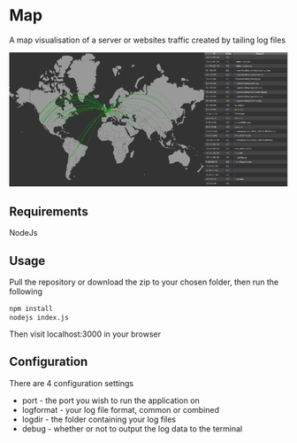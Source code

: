 # Map

A map visualisation of a server or websites traffic created by tailing log files

![Map screenshot](screenshot.png?raw=true)

## Requirements

NodeJs

## Usage

Pull the repository or download the zip to your chosen folder, then run the following 
```
npm install
nodejs index.js
```
Then visit localhost:3000 in your browser

## Configuration

There are 4 configuration settings
* port - the port you wish to run the application on
* logformat - your log file format, common or combined
* logdir - the folder containing your log files
* debug - whether or not to output the log data to the terminal
